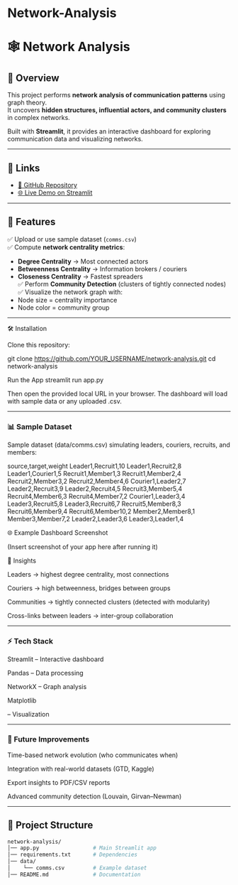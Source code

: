 # Network-Analysis
# 🕸️ Network Analysis

## 📖 Overview
This project performs **network analysis of communication patterns** using graph theory.  
It uncovers **hidden structures, influential actors, and community clusters** in complex networks.  

Built with **Streamlit**, it provides an interactive dashboard for exploring communication data and visualizing networks.  

---

## 🔗 Links
- [📂 GitHub Repository](https://github.com/YOUR_USERNAME/network-analysis)  
- [🌐 Live Demo on Streamlit](https://network-analysis-mgdfibdiqg9p6uxytyn5tz.streamlit.app/)  

---

## 🚀 Features
✅ Upload or use sample dataset (`comms.csv`)  
✅ Compute **network centrality metrics**:
- **Degree Centrality** → Most connected actors  
- **Betweenness Centrality** → Information brokers / couriers  
- **Closeness Centrality** → Fastest spreaders  
✅ Perform **Community Detection** (clusters of tightly connected nodes)  
✅ Visualize the network graph with:
- Node size = centrality importance  
- Node color = community group  

---





🛠️ Installation

Clone this repository:

git clone https://github.com/YOUR_USERNAME/network-analysis.git
cd network-analysis

Run the App
streamlit run app.py


Then open the provided local URL in your browser.
The dashboard will load with sample data or any uploaded .csv.

---

### 📊 Sample Dataset

Sample dataset (data/comms.csv) simulating leaders, couriers, recruits, and members:

source,target,weight
Leader1,Recruit1,10
Leader1,Recruit2,8
Leader1,Courier1,5
Recruit1,Member1,3
Recruit1,Member2,4
Recruit2,Member3,2
Recruit2,Member4,6
Courier1,Leader2,7
Leader2,Recruit3,9
Leader2,Recruit4,5
Recruit3,Member5,4
Recruit4,Member6,3
Recruit4,Member7,2
Courier1,Leader3,4
Leader3,Recruit5,8
Leader3,Recruit6,7
Recruit5,Member8,3
Recruit6,Member9,4
Recruit6,Member10,2
Member2,Member8,1
Member3,Member7,2
Leader2,Leader3,6
Leader3,Leader1,4

🌐 Example Dashboard Screenshot

(Insert screenshot of your app here after running it)

📌 Insights

Leaders → highest degree centrality, most connections

Couriers → high betweenness, bridges between groups

Communities → tightly connected clusters (detected with modularity)

Cross-links between leaders → inter-group collaboration

---

### ⚡ Tech Stack

Streamlit
 – Interactive dashboard

Pandas
 – Data processing

NetworkX
 – Graph analysis

Matplotlib

 – Visualization

---

### 📌 Future Improvements

Time-based network evolution (who communicates when)

Integration with real-world datasets (GTD, Kaggle)

Export insights to PDF/CSV reports

Advanced community detection (Louvain, Girvan–Newman)

---

## 📂 Project Structure
```bash
network-analysis/
│── app.py                 # Main Streamlit app
│── requirements.txt       # Dependencies
│── data/
│    └── comms.csv         # Example dataset
│── README.md              # Documentation
